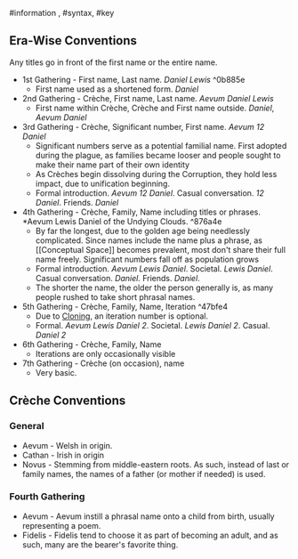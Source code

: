 #information , #syntax, #key 
## Era-Wise Conventions
Any titles go in front of the first name or the entire name.
- 1st Gathering - First name, Last name. *Daniel Lewis* ^0b885e
	- First name used as a shortened form. *Daniel*
- 2nd Gathering - Crèche, First name, Last name. *Aevum Daniel Lewis*
	- First name within Crèche, Crèche and First name outside. *Daniel*, *Aevum Daniel*
- 3rd Gathering - Crèche, Significant number, First name. *Aevum 12 Daniel*
	- Significant numbers serve as a potential familial name. First adopted during the plague, as families became looser and people sought to make their name part of their own identity
	- As Crèches begin dissolving during the Corruption, they hold less impact, due to unification beginning.
	- Formal introduction. *Aevum 12 Daniel*. Casual conversation. *12 Daniel*. Friends. *Daniel*
- 4th Gathering - Crèche, Family, Name including titles or phrases. *Aevum Lewis Daniel of the Undying Clouds. ^876a4e
	- By far the longest, due to the golden age being needlessly complicated. Since names include the name plus a phrase, as [[Conceptual Space]] becomes prevalent, most don't share their full name freely. Significant numbers fall off as population grows
	- Formal introduction. *Aevum Lewis Daniel*.  Societal. *Lewis Daniel*. Casual conversation. *Daniel.* Friends. *Daniel*.
	- The shorter the name, the older the person generally is, as many people rushed to take short phrasal names.
- 5th Gathering - Crèche, Family, Name, Iteration ^47bfe4
	- Due to [Cloning](0.%20Overview%205#%5E639685.md), an iteration number is optional. 
	- Formal. *Aevum Lewis Daniel 2*. Societal. *Lewis Daniel 2*. Casual. *Daniel 2*
- 6th Gathering - Crèche, Family, Name
	- Iterations are only occasionally visible
- 7th Gathering - Crèche (on occasion), name
	- Very basic.

## Crèche Conventions
### General
- Aevum - Welsh in origin. 
- Cathan - Irish in origin
- Novus - Stemming from middle-eastern roots. As such, instead of last or family names, the names of a father (or mother if needed) is used.

### Fourth Gathering
- Aevum - Aevum instill a phrasal name onto a child from birth, usually representing a poem.
- Fidelis - Fidelis tend to choose it as part of becoming an adult, and as such, many are the bearer's favorite thing.